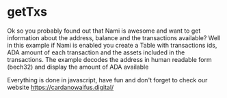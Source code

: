 # getTxs

Ok so you probably found out that Nami is awesome and want to get information about the address, balance and the transactions available?
Well in this example if Nami is enabled you create a Table with transactions ids, ADA amount of each transaction and the assets included in the transactions.
The example decodes the address in human readable form (bech32) and display the amount of ADA available


Everything is done in javascript, have fun and don't forget to check our website https://cardanowaifus.digital/
